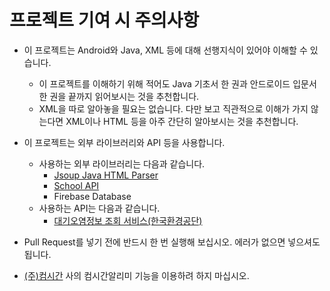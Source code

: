 # 프로젝트 기여 시 주의사항

- 이 프로젝트는 Android와 Java, XML 등에 대해 선행지식이 있어야 이해할 수 있습니다.
  - 이 프로젝트를 이해하기 위해 적어도 Java 기초서 한 권과 안드로이드 입문서 한 권을 끝까지 읽어보시는 것을 추천합니다.
  - XML을 따로 알아놓을 필요는 없습니다. 다만 보고 직관적으로 이해가 가지 않는다면 XML이나 HTML 등을 아주 간단히 알아보시는 것을 추천합니다.

- 이 프로젝트는 외부 라이브러리와 API 등을 사용합니다.
  - 사용하는 외부 라이브러리는 다음과 같습니다.
    - [Jsoup Java HTML Parser](https://jsoup.org/)
    - [School API](https://github.com/agemor/school-api)
    - Firebase Database
  - 사용하는 API는 다음과 같습니다.
    - [대기오염정보 조회 서비스(한국환경공단)](https://www.data.go.kr/dataset/15000581/openapi.do)

- Pull Request를 넣기 전에 반드시 한 번 실행해 보십시오. 에러가 없으면 넣으셔도 됩니다.

- [(주)컴시간](http://comcigan.co.kr/) 사의 컴시간알리미 기능을 이용하려 하지 마십시오.

